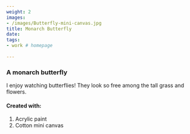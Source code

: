 ```yaml
---
weight: 2
images:
- /images/Butterfly-mini-canvas.jpg
title: Monarch Butterfly
date:
tags:
- work # homepage
  
---
```

### A monarch butterfly
I enjoy watching butterflies! They look so free among the tall grass and flowers.

#### Created with:

1. Acrylic paint
2. Cotton mini canvas